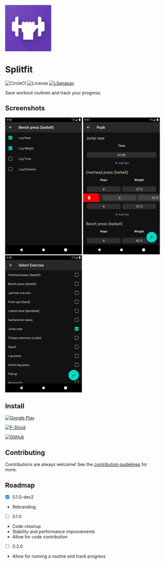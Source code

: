 <img src="https://raw.githubusercontent.com/noahjutz/SplitfitAssets/main/app_icon/web_hi_res_512.png" width="150px" />

# Splitfit
![CircleCI](https://img.shields.io/circleci/build/github/noahjutz/Splitfit/master?logo=circleci)
![License](https://img.shields.io/github/license/noahjutz/Splitfit)
[![Liberapay](https://img.shields.io/badge/donate-liberapay-yellow?logo=liberapay&logoColor=white)](https://liberapay.com/noahjutz/donate)

Save workout routines and track your progress.

## Screenshots
<img src="https://raw.githubusercontent.com/noahjutz/SplitfitAssets/main/screenshots/dark/CreateExerciseScreen.png" width="250px" />
<img src="https://raw.githubusercontent.com/noahjutz/SplitfitAssets/main/screenshots/dark/CreateRoutineScreen.png" width="250px" />
<img src="https://raw.githubusercontent.com/noahjutz/SplitfitAssets/main/screenshots/dark/PickExerciseScreen.png" width="250px" />

## Install
[![Google Play](https://img.shields.io/badge/google%20play-not%20yet%20available-537F2D?logo=google-play)](https://example.com)

[![F-Droid](https://img.shields.io/f-droid/v/com.noahjutz.splitfit?color=1976D2&include_prereleases&logo=F-Droid)](https://example.com)

[![GitHub](https://img.shields.io/github/v/release/noahjutz/Splitfit?include_prereleases&label=apk&logo=github&color=000)](https://github.com/noahjutz/Splitfit/releases)

## Contributing
Contributions are always welcome! See the [contribution guidelines](https://github.com/noahjutz/Splitfit/blob/master/CONTRIBUTING.md) for more.

## Roadmap
- [x] 0.1.0-dev2
- Rebranding
- [ ] 0.1.0
- Code cleanup
- Stability and performance improvements
- Allow for code contribution
- [ ] 0.2.0
- Allow for running a routine and track progress
